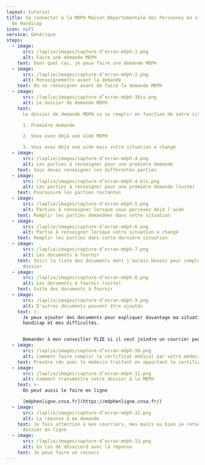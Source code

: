 ```yaml
---
layout: tutorial
title: Se connecter à la MDPH Maison Départementale des Personnes en situation
  de Handicap
icon: null
service: Générique
steps:
  - image:
      src: /laplie/images/capture-d’ecran-mdph-1.png
      alt: Faire une demande MDPH
    text: Dans quel cas, je peux faire une demande MDPH
  - image:
      src: /laplie/images/capture-d’ecran-mdph-2.png
      alt: Renseignements avant la demande
    text: Où se renseigner avant de faire la demande MDPH
  - image:
      src: /laplie/images/capture-d’ecran-mdph-3bis.png
      alt: Le dossier de demande MDPH
    text:
      Le dossier de demande MDPH va se remplir en fonction de votre situation

      1. Première demande

      2. Vous avez déjà une aide MDPH

      3. Vous avez déjà une aide mais votre situation a changé
  - image:
      src: /laplie/images/capture-d’ecran-mdph-4.png
      alt: Les parties à renseigner pour une première demande
    text: Vous devez renseigner les différentes parties
  - image:
      src: /laplie/images/capture-d’ecran-mdph-4-bis.png
      alt: Les parties à renseigner pour une première demande (suite)
    text: Poursuivre les parties restantes
  - image:
      src: /laplie/images/capture-d’ecran-mdph-5.png
      alt: Parties à renseigner lorsque vous percevez déjà l'aide
    text: Remplir les parties demandées dans cette situation
  - image:
      src: /laplie/images/capture-d’ecran-mdph-6.png
      alt: Partie à renseigner lorsque votre situation a changé
    text: Remplir les parties dans cette dernière situation
  - image:
      src: /laplie/images/capture-d’ecran-mdph-7.png
      alt: Les documents à fournir
    text: Voici la liste des documents dont j'aurais besoin pour compléter mon
      dossier
  - image:
      src: /laplie/images/capture-d’ecran-mdph-8.png
      alt: Les documents à fournir (suite)
    text: Suite des documents à fournir
  - image:
      src: /laplie/images/capture-d’ecran-mdph-9.png
      alt: D'autres documents peuvent être ajoutés
    text: |-
      Je peux ajouter des documents pour expliquer davantage ma situation, mon
      handicap et mes difficultés.


      Demander à mon conseiller PLIE si il veut joindre un courrier pour expliquer ma situation par rapport à l'emploi
  - image:
      src: /laplie/images/capture-d’ecran-mdph-10.png
      alt: Comment faire remplir le certificat médical par votre médecin
    text: Prendre rdv avec le médecin traitant en apportant le certificat médical
  - image:
      src: /laplie/images/capture-d’ecran-mdph-11.png
      alt: Comment transmettre votre dossier à la MDPH
    text: >-
      On peut aussi le faire en ligne 

      [mdphenligne.cnsa.fr](https://mdphenligne.cnsa.fr/)
  - image:
      src: /laplie/images/capture-d’ecran-mdph-12.png
      alt: La réponse à ma demande
    text: Je fais attention à mes courriers, mes mails ou bien je retourne sur mon
      dossier en ligne
  - image:
      src: /laplie/images/capture-d’ecran-mdph-13.png
      alt: En cas de désaccord avec la réponse
    text: Je peux faire un recours
---
```

